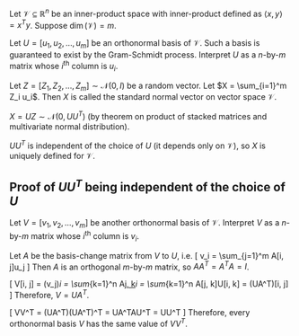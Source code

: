 Let $\mathcal{V} \subseteq \mathbb{R}^n$ be an inner-product space
with inner-product defined as $\langle x, y \rangle = x^Ty$.
Suppose $\dim(\mathcal{V}) = m$.

Let $U = [u_1, u_2, \ldots, u_m]$ be an orthonormal basis of $\mathcal{V}$.
Such a basis is guaranteed to exist by the Gram-Schmidt process.
Interpret $U$ as a $n$-by-$m$ matrix whose $i^{\textrm{th}}$ column is $u_i$.

Let $Z = [Z_1, Z_2, \ldots, Z_m] \sim \mathcal{N}(0, I)$ be a random vector.
Let $X = \sum_{i=1}^m Z_i u_i$.
Then $X$ is called the standard normal vector on vector space $\mathcal{V}$.

$X = UZ \sim \mathcal{N}(0, UU^T)$
(by theorem on product of stacked matrices and multivariate normal distribution).

$UU^T$ is independent of the choice of $U$ (it depends only on $\mathcal{V}$),
so $X$ is uniquely defined for $\mathcal{V}$.

## Proof of $UU^T$ being independent of the choice of $U$

Let $V = [v_1, v_2, \ldots, v_m]$ be another orthonormal basis of $\mathcal{V}$.
Interpret $V$ as a $n$-by-$m$ matrix whose $i^{\textrm{th}}$ column is $v_i$.

Let $A$ be the basis-change matrix from $V$ to $U$, i.e.
\[ v_i = \sum_{j=1}^m A[i, j]u_j \]
Then $A$ is an orthogonal $m$-by-$m$ matrix, so $AA^T = A^TA = I$.

\[ V[i, j] = (v_j)_i
= \sum_{k=1}^n A[j, k](u_k)_i
= \sum_{k=1}^n A[j, k]U[i, k]
= (UA^T)[i, j] \]
Therefore, $V = UA^T$.

\[ VV^T = (UA^T)(UA^T)^T = UA^TAU^T = UU^T \]
Therefore, every orthonormal basis $V$ has the same value of $VV^T$.
